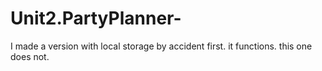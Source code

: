 # Unit2.PartyPlanner-

I made a version with local storage by accident first. it functions. this one does not.
